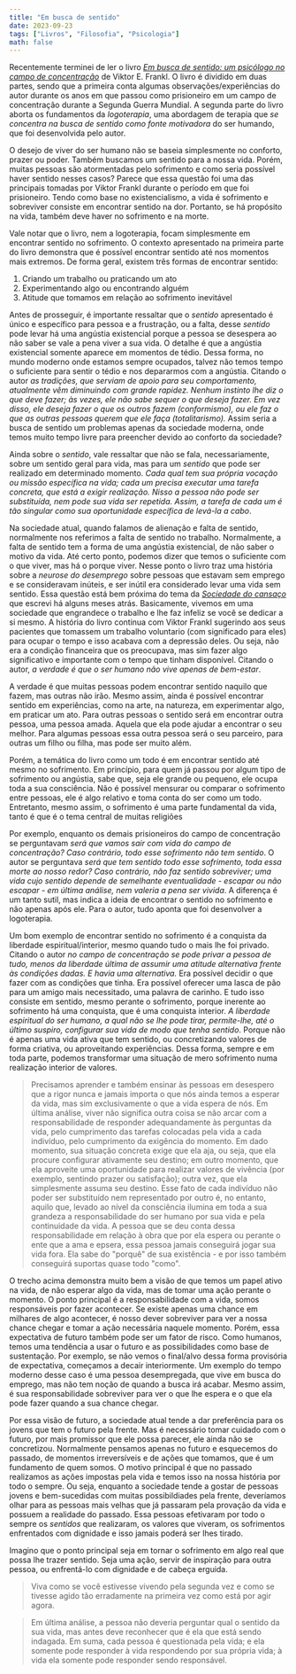 ```yaml
---
title: "Em busca de sentido"
date: 2023-09-23
tags: ["Livros", "Filosofia", "Psicologia"]
math: false
---
```


Recentemente terminei de ler o livro [_Em busca de sentido: um psicólogo no campo de concentração_](https://www.amazon.com.br/Em-Busca-Sentido-psic%C3%B3logo-concentra%C3%A7%C3%A3o/dp/8532606261) de Viktor E. Frankl.
O livro é dividido em duas partes, sendo que a primeira conta algumas observações/experiências do autor durante os anos em que passou como prisioneiro em um campo de concentração durante a Segunda Guerra Mundial.
A segunda parte do livro aborta os fundamentos da _logoterapia_, uma abordagem de terapia que _se concentra na busca de sentido como fonte motivadora_ do ser humando, que foi desenvolvida pelo autor.

O desejo de viver do ser humano não se baseia simplesmente no conforto, prazer ou poder.
Também buscamos um sentido para a nossa vida.
Porém, muitas pessoas são atormentadas pelo sofrimento e como seria possível haver sentido nesses casos?
Parece que essa questão foi uma das principais tomadas por Viktor Frankl durante o período em que foi prisioneiro.
Tendo como base no existencialismo, a vida é sofrimento e sobreviver consiste em encontrar sentido na dor.
Portanto, se há propósito na vida, também deve haver no sofrimento e na morte.

Vale notar que o livro, nem a logoterapia, focam simplesmente em encontrar sentido no sofrimento.
O contexto apresentado na primeira parte do livro demonstra que é possível encontrar sentido até nos momentos mais extremos.
De forma geral, existem três formas de encontrar sentido:

1. Criando um trabalho ou praticando um ato
2. Experimentando algo ou encontrando alguém
3. Atitude que tomamos em relação ao sofrimento inevitável

Antes de prosseguir, é importante ressaltar que o _sentido_ apresentado é único e específico para pessoa e a frustração, ou a falta, desse _sentido_
pode levar há uma angústia existencial porque a pessoa se desespera ao não saber se vale a pena viver a sua vida.
O detalhe é que a angústia existencial somente aparece em momentos de tédio.
Dessa forma, no mundo moderno onde estamos sempre ocupados, talvez não temos tempo o suficiente para sentir o tédio e nos depararmos com a angústia.
Citando o autor _as tradições, que serviam de apoio para seu comportamento, atualmente vêm diminuindo com grande rapidez. Nenhum instinto lhe diz o que deve fazer; às vezes, ele não sabe sequer o que deseja fazer. Em vez disso, ele deseja fazer o que os outros fazem (conformismo), ou ele faz o que as outras pessoas querem que ele faça (totalitarismo)._
Assim seria a busca de sentido um problemas apenas da sociedade moderna, onde temos muito tempo livre para preencher devido ao conforto da sociedade?

Ainda sobre o _sentido_, vale ressaltar que não se fala, necessariamente, sobre um sentido geral para vida, mas para um _sentido_ que pode ser realizado em determinado momento. _Cada qual tem sua própria vocação ou missão específica na vida; cada um precisa executar uma tarefa concreta, que está a exigir realização. Nisso a pessoa não pode ser substituída, nem pode sua vida ser repetida. Assim, a tarefa de cada um é tão singular como sua oportunidade específica de levá-la a cabo_.

Na sociedade atual, quando falamos de alienação e falta de sentido, normalmente nos referimos a falta de sentido no trabalho.
Normalmente, a falta de sentido tem a forma de uma angústia existencial, de não saber o motivo da vida.
Até certo ponto, podemos dizer que temos o suficiente com o que viver, mas há o porque viver.
Nesse ponto o livro traz uma história sobre a _neurose do desemprego_ sobre pessoas que estavam sem emprego e se consideravam inúteis, e ser
inútil era considerado levar uma vida sem sentido.
Essa questão está bem próxima do tema da [_Sociedade do cansaço_](https://juliocesarbatista.com/posts/sociedade-do-cansaco/) que escrevi há alguns meses atrás.
Basicamente, vivemos em uma sociedade que engrandece o trabalho e lhe faz infeliz se você se dedicar a si mesmo.
A história do livro continua com Viktor Frankl sugerindo aos seus pacientes que tomassem um trabalho voluntario (com significado para eles) para ocupar o tempo e isso acabava com a depressão deles.
Ou seja, não era a condição financeira que os preocupava, mas sim fazer algo significativo e importante com o tempo que tinham disponível.
Citando o autor, _a verdade é que o ser humano não vive apenas de bem-estar_.

A verdade é que muitas pessoas podem encontrar sentido naquilo que fazem, mas outras não irão.
Mesmo assim, ainda é possível encontrar sentido em experiências, como na arte, na natureza, em experimentar algo, em praticar um ato.
Para outras pessoas o sentido será em encontrar outra pessoa, uma pessoa amada.
Aquela que ela pode ajudar a encontrar o seu melhor.
Para algumas pessoas essa outra pessoa será o seu parceiro, para outras um filho ou filha, mas pode ser muito além.

Porém, a temática do livro como um todo é em encontrar sentido até mesmo no sofrimento.
Em princípio, para quem já passou por algum tipo de sofrimento ou angústia, sabe que, seja ele grande ou pequeno, ele ocupa toda a sua consciência.
Não é possível mensurar ou comparar o sofrimento entre pessoas, ele é algo relativo e toma conta do ser como um todo.
Entretanto, mesmo assim, o sofrimento é uma parte fundamental da vida, tanto é que é o tema central de muitas religiões

Por exemplo, enquanto os demais prisioneiros do campo de concentração se perguntavam _será que vamos sair com vida do campo de concentração? Caso contrário, todo esse sofrimento não tem sentido_.
O autor se perguntava _será que tem sentido todo esse sofrimento, toda essa morte ao nosso redor? Caso contrário, não faz sentido sobreviver; uma vida cujo sentido depende de semelhante eventualidade - escapar ou não escapar - em última análise, nem valeria a pena ser vivida_.
A diferença é um tanto sutil, mas indica a ideia de encontrar o sentido no sofrimento e não apenas após ele.
Para o autor, tudo aponta que foi desenvolver a logoterapia.

Um bom exemplo de encontrar sentido no sofrimento é a conquista da liberdade espiritual/interior, mesmo quando tudo o mais lhe foi privado.
Citando o autor _no campo de concentração se pode privar a pessoa de tudo, menos da liberdade última de assumir uma atitude alternativa frente às condições dadas. E havia uma alternativa._
Era possível decidir o que fazer com as condições que tinha.
Era possível oferecer uma lasca de pão para um amigo mais necessitado, uma palavra de carinho.
E tudo isso consiste em sentido, mesmo perante o sofrimento, porque inerente ao sofrimento há uma conquista, que é uma conquista interior.
_A liberdade espiritual do ser humano, a qual não se lhe pode tirar, permite-lhe, até o último suspiro, configurar sua vida de modo que tenha sentido_.
Porque não é apenas uma vida ativa que tem sentido, ou concretizando valores de forma criativa, ou aproveitando experiências.
Dessa forma, sempre e em toda parte, podemos transformar uma situação de mero sofrimento numa realização interior de valores.

> Precisamos aprender e também ensinar às pessoas em desespero que a rigor nunca e jamais importa o que nós ainda temos a esperar da vida, mas sim exclusivamente o que a vida espera de nós.
> Em última análise, viver não significa outra coisa se não arcar com a responsabilidade de responder adequandamente às perguntas da vida, pelo cumprimento das tarefas colocadas pela vida a cada indivíduo, pelo cumprimento da exigência do momento.
> Em dado momento, sua situação concreta exige que ela aja, ou seja, que ela procure configurar ativamente seu destino; em outro momento, que ela aproveite uma oportunidade para realizar valores de vivência (por exemplo, sentindo prazer ou satisfação); outra vez, que ela simplesmente assuma seu destino.
> Esse fato de cada indivíduo não poder ser substituído nem representado por outro é, no entanto, aquilo que, levado ao nível da consciência ilumina em toda a sua grandeza a responsabilidade do ser humano por sua vida e pela continuidade da vida. A pessoa que se deu conta dessa responsabilidade em relação à obra que por ela espera ou perante o ente que a ama e epsera, essa pessoa jamais conseguirá jogar sua vida fora. Ela sabe do "porquê" de sua existência - e por isso também conseguirá suportas quase todo "como".

O trecho acima demonstra muito bem a visão de que temos um papel ativo na vida, de não esperar algo da vida, mas de tomar uma ação perante o momento.
O ponto principal é a responsabilidade com a vida, somos responsáveis por fazer acontecer.
Se existe apenas uma chance em milhares de algo acontecer, é nosso dever sobreviver para ver a nossa chance chegar e tomar a ação necessária naquele momento.
Porém, essa expectativa de futuro também pode ser um fator de risco.
Como humanos, temos uma tendência a usar o futuro e as possibilidades como base de sustentação.
Por exemplo, se não vemos o final/alvo dessa forma provisória de expectativa, começamos a decair interiormente.
Um exemplo do tempo moderno desse caso é uma pessoa desempregada, que vive em busca do emprego, mas não tem noção de quando a busca irá acabar.
Mesmo assim, é sua responsabilidade sobreviver para ver o que lhe espera e o que ela pode fazer quando a sua chance chegar.

Por essa visão de futuro, a sociedade atual tende a dar preferência para os jovens que tem o futuro pela frente.
Mas é necessário tomar cuidado com o futuro, por mais promissor que ele possa parecer, ele ainda não se concretizou.
Normalmente pensamos apenas no futuro e esquecemos do passado, de momentos irreversíveis e de ações que tomamos, que é um fundamento de quem somos.
O motivo principal é que no passado realizamos as ações impostas pela vida e temos isso na nossa história por todo o sempre.
Ou seja, enquanto a sociedade tende a gostar de pessoas jovens e bem-sucedidas com muitas possibildiades pela frente, deveríamos olhar para as pessoas mais velhas que já passaram pela provação da vida e possuem a realidade do passado.
Essa pessoas efetivaram por todo o sempre os _sentidos_ que realizaram, os valores que viveram, os sofrimentos enfrentados com dignidade e isso jamais poderá ser lhes tirado.

Imagino que o ponto principal seja em tornar o sofrimento em algo real que possa lhe trazer sentido.
Seja uma ação, servir de inspiração para outra pessoa, ou enfrentá-lo com dignidade e de cabeça erguida.

> Viva como se você estivesse vivendo pela segunda vez e como se tivesse agido tão erradamente na primeira vez como está por agir agora.

> Em última análise, a pessoa não deveria perguntar qual o sentido da sua vida, mas antes deve reconhecer que é ela que está sendo indagada. Em suma, cada pessoa é questionada pela vida; e ela somente pode responder à vida respondendo por sua própria vida; à vida ela somente pode responder sendo responsável.
